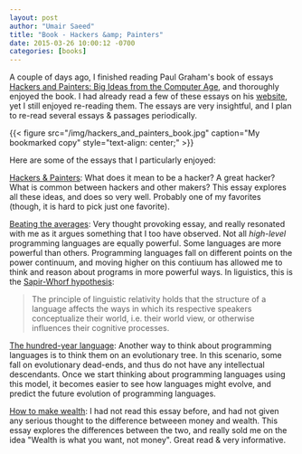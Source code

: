 ```yaml
---
layout: post
author: "Umair Saeed"
title: "Book - Hackers &amp; Painters"
date: 2015-03-26 10:00:12 -0700
categories: [books]
---
```



A couple of days ago, I finished reading Paul Graham's book of essays [Hackers and Painters: Big Ideas from the Computer Age](http://www.amazon.com/Hackers-Painters-Big-Ideas-Computer/dp/1449389554), and thoroughly enjoyed the book. I had already read a few of these essays on his [website](http://www.paulgraham.com/articles.html), yet I still enjoyed re-reading them. The essays are very insightful, and I plan to re-read several essays & passages periodically.

<!--more-->

{{< figure src="/img/hackers_and_painters_book.jpg" caption="My bookmarked copy" style="text-align: center;" >}}


Here are some of the essays that I particularly enjoyed:


[Hackers & Painters](http://www.paulgraham.com/hp.html): What does it mean to be a hacker? A great hacker? What is common between hackers and other makers? This essay explores all these ideas, and does so very well. Probably one of my favorites (though, it is hard to pick just one favorite).

[Beating the averages](http://www.paulgraham.com/avg.html): Very thought provoking essay, and really resonated with me as it argues something that I too have observed. Not all *high-level* programming languages are equally powerful. Some languages are more powerful than others. Programming languages fall on different points on the power continuum, and moving higher on this contiuum has allowed me to think and reason about programs in more powerful ways. In liguistics, this is the [Sapir-Whorf hypothesis](http://en.wikipedia.org/wiki/Linguistic_relativity):

> The principle of linguistic relativity holds that the structure of a language affects the ways in which its respective speakers conceptualize their world, i.e. their world view, or otherwise influences their cognitive processes.


[The hundred-year language](http://www.paulgraham.com/hundred.html): Another way to think about programming languages is to think them on an evolutionary tree. In this scenario, some fall on evolutionary dead-ends, and thus do not have any intellectual descendants. Once we start thinking about programming languages using this model, it becomes easier to see how languages might evolve, and predict the future evolution of programming languages.


[How to make wealth](http://www.paulgraham.com/wealth.html): I had not read this essay before, and had not given any serious thought to the difference betweeen money and wealth. This essay explores the differences between the two, and really sold me on the idea "Wealth is what you want, not money". Great read & very informative.

